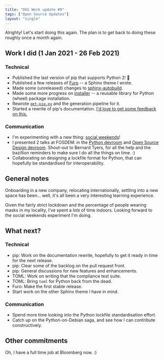 ```yaml
---
title: "OSS Work update #9"
tags: ["Open Source Updates"]
layout: "single"
---
```


Alrighty! Let's start doing this again. <!--more--> The plan is to get
back to doing these roughly once a month again.

## Work I did (1 Jan 2021 - 26 Feb 2021)

### Technical

- Published the last version of pip that supports Python 2! 🎉
- Published a few releases of [Furo] -- a Sphinx theme I wrote.
- Made some (unreleased) changes to [sphinx-autobuild].
- Made some more progress on [installer] -- a reusable library for Python (wheel) package installation.
- Rewrote [`get-pip.py`][get-pip] and the generation pipeline for it.
- Started a rewrite of pip's documentation.
  [I'd love to get some feedback on this.][pip-docs-rewrite]

[furo]: https://pradyunsg.me/furo
[installer]: https://github.com/pradyunsg/installer
[get-pip]: https://github.com/pypa/get-pip
[sphinx-autobuild]: https://pypi.org/p/sphinx-autobuild
[pip-docs-rewrite]: https://github.com/pypa/pip/pull/9474

### Communication

- I'm experimenting with a new thing: [social weekends]!
- I presented 2 talks at FOSDEM: in the [Python devroom] and
  [Open Source Design devroom]. Shout-out to Bernard Tyers, for all the help and
  the bazillion reminders to make sure I do all the things on time. :)
- Collaborating on designing a lockfile format for Python, that can hopefully
  be standardised for interoperability.

[python devroom]: https://fosdem.org/2021/schedule/track/python/
[open source design devroom]: https://fosdem.org/2021/schedule/track/open_source_design/
[social weekends]: http://calendly.com/pradyunsg

## General notes

Onboarding in a new company, relocating internationally, settling into a new
space has been... well, it's all been a very interesting learning experience.

Given the fairly strict lockdown and the percentage of people wearing masks
in my locality, I've spent a _lots_ of time indoors. Looking forward to the
social weekends experiment I'm doing.

## What next?

### Technical

- pip: Work on the documentation rewrite, hopefully to get it ready in time for
  the next release.
- pip: Clear some of the backlog on the pull request front.
- pip: General discussions for new features and enhancements.
- TOML: Work on writing that the compliance test suite.
- TOML: Bring `toml` for Python back from the dead.
- Furo: Make the first stable release.
- Start work on the other Sphinx theme I have in mind.

### Communication

- Spend more time looking into the Python lockfile standardisation effort.
- Catch up on the Python-on-Debian saga, and see how I can contribute
  constructively.

## Other commitments

Oh, I have a full time job at Bloomberg now. :)
